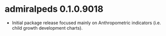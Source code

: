 # admiralpeds 0.1.0.9018

- Initial package release focused mainly on Anthropometric indicators (i.e. child growth
development charts).
